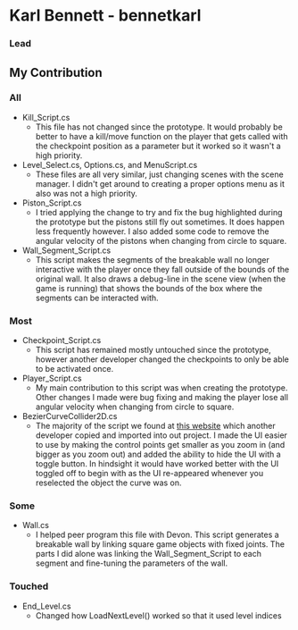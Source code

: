 # Karl Bennett - bennetkarl
### Lead

## My Contribution

### All
* Kill_Script.cs
    - This file has not changed since the prototype. It would probably be better to have a kill/move function on the player that gets called with the checkpoint position as a parameter but it worked so it wasn't a high priority.
* Level_Select.cs, Options.cs, and MenuScript.cs
    - These files are all very similar, just changing scenes with the scene manager. I didn't get around to creating a proper options menu as it also was not a high priority.
* Piston_Script.cs
    - I tried applying the change to try and fix the bug highlighted during the prototype but the pistons still fly out sometimes. It does happen less frequently however. I also added some code to remove the angular velocity of the pistons when changing from circle to square.
* Wall_Segment_Script.cs
    - This script makes the segments of the breakable wall no longer interactive with the player once they fall outside of the bounds of the original wall. It also draws a debug-line in the scene view (when the game is running) that shows the bounds of the box where the segments can be interacted with.

### Most
* Checkpoint_Script.cs
    - This script has remained mostly untouched since the prototype, however another developer changed the checkpoints to only be able to be activated once.
* Player_Script.cs
    - My main contribution to this script was when creating the prototype. Other changes I made were bug fixing and making the player lose all angular velocity when changing from circle to square.
* BezierCurveCollider2D.cs
    - The majority of the script we found at [this website](https://stackoverflow.com/questions/25958171/how-can-i-create-a-2d-curve-collider) which another developer copied and imported into out project. I made the UI easier to use by making the control points get smaller as you zoom in (and bigger as you zoom out) and added the ability to hide the UI with a toggle button. In hindsight it would have worked better with the UI toggled off to begin with as the UI re-appeared whenever you reselected the object the curve was on.

### Some
* Wall.cs
    - I helped peer program this file with Devon. This script generates a breakable wall by linking square game objects with fixed joints. The parts I did alone was linking the Wall_Segment_Script to each segment and fine-tuning the parameters of the wall.

### Touched
* End_Level.cs
    - Changed how LoadNextLevel() worked so that it used level indices